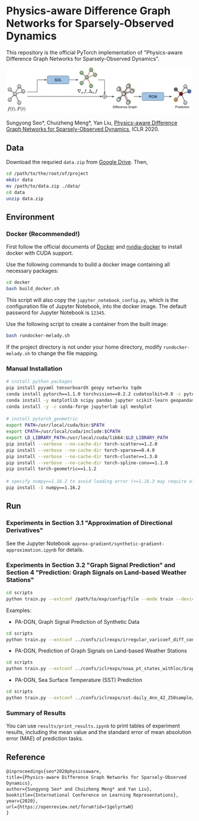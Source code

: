 # Physics-aware Difference Graph Networks for Sparsely-Observed Dynamics

This repository is the official PyTorch implementation of "Physics-aware Difference Graph Networks for Sparsely-Observed Dynamics".

![Physics-aware Difference Graph Networks for Sparsely-Observed Dynamics](figures/model.jpg "Physics-aware Difference Graph Networks for Sparsely-Observed Dynamics")

Sungyong Seo*, Chuizheng Meng*, Yan Liu, [Physics-aware Difference Graph Networks for Sparsely-Observed Dynamics](https://openreview.net/forum?id=r1gelyrtwH), ICLR 2020.

## Data

Download the requried `data.zip` from [Google Drive](https://drive.google.com/file/d/15cO2P5czgQJMoAW_4jnwiQZXMoo2E3uv/view?usp=sharing). Then,

```bash
cd /path/to/the/root/of/project
mkdir data
mv /path/to/data.zip ./data/
cd data
unzip data.zip
```

## Environment

### Docker (Recommended!)

First follow the official documents of [Docker](https://docs.docker.com/install/linux/docker-ce/ubuntu/) and [nvidia-docker](https://github.com/NVIDIA/nvidia-docker) to install docker with CUDA support.

Use the following commands to build a docker image containing all necessary packages:

```bash
cd docker
bash build_docker.sh
```

This script will also copy the `jupyter_notebook_config.py`, which is the configuration file of Jupyter Notebook, into the docker image. The default password for Jupyter Notebook is `12345`.

Use the following script to create a container from the built image:

```bash
bash rundocker-melady.sh
```

If the project directory is not under your home directory, modify `rundocker-melady.sh` to change the file mapping.

### Manual Installation

```bash
# install python packages
pip install pyyaml tensorboardX geopy networkx tqdm
conda install pytorch==1.1.0 torchvision==0.2.2 cudatoolkit=9.0 -c pytorch
conda install -y matplotlib scipy pandas jupyter scikit-learn geopandas
conda install -y -c conda-forge jupyterlab igl meshplot

# install pytorch_geometric
export PATH=/usr/local/cuda/bin:$PATH
export CPATH=/usr/local/cuda/include:$CPATH
export LD_LIBRARY_PATH=/usr/local/cuda/lib64:$LD_LIBRARY_PATH
pip install --verbose --no-cache-dir torch-scatter==1.2.0
pip install --verbose --no-cache-dir torch-sparse==0.4.0
pip install --verbose --no-cache-dir torch-cluster==1.3.0
pip install --verbose --no-cache-dir torch-spline-conv==1.1.0
pip install torch-geometric==1.1.2

# specify numpy==1.16.2 to avoid loading error (>=1.16.3 may require allow_pickle=True in np.load)
pip install -I numpy==1.16.2 
```

## Run

### Experiments in Section 3.1 "Approximation of Directional Derivatives"

See the Jupyter Notebook `approx-gradient/synthetic-gradient-approximation.ipynb` for details.

### Experiments in Section 3.2 "Graph Signal Prediction" and Section 4 "Prediction: Graph Signals on Land-based Weather Stations"

```bash
cd scripts
python train.py --extconf /path/to/exp/config/file --mode train --device cuda:0
```

Examples:

- PA-DGN, Graph Signal Prediction of Synthetic Data
```bash
cd scripts
python train.py --extconf ../confs/iclrexps/irregular_varicoef_diff_conv_eqn_4nn_42_250sample/GraphPDE_GN_sum_notshared_4nn/conf.yaml --mode train --device cuda:0
```

- PA-DGN, Prediction of Graph Signals on Land-based Weather Stations
```bash
cd scripts
python train.py --extconf ../confs/iclrexps/noaa_pt_states_withloc/GraphPDE_GN_RGN_16_notshared_4nn/conf.yaml --mode train --device cuda:0
```

- PA-DGN, Sea Surface Temperature (SST) Prediction
```bash
cd scripts
python train.py --extconf ../confs/iclrexps/sst-daily_4nn_42_250sample/GraphPDE_GN_sum_notshared_4nn/conf.yaml --mode train --device cuda:0
```

### Summary of Results

You can use `results/print_results.ipynb` to print tables of experiment results, including the mean value and the standard error of mean absolution error (MAE) of prediction tasks.

## Reference

```
@inproceedings{seo*2020physicsaware,
title={Physics-aware Difference Graph Networks for Sparsely-Observed Dynamics},
author={Sungyong Seo* and Chuizheng Meng* and Yan Liu},
booktitle={International Conference on Learning Representations},
year={2020},
url={https://openreview.net/forum?id=r1gelyrtwH}
}
```
